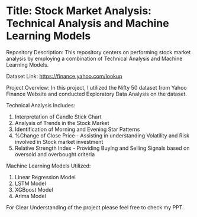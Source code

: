 # Title: Stock Market Analysis: Technical Analysis and Machine Learning Models

Repository Description:
This repository centers on performing stock market analysis by employing a combination of Technical Analysis and Machine Learning Models.

Dataset Link: https://finance.yahoo.com/lookup

Project Overview:
In this project, I utilized the Nifty 50 dataset from Yahoo Finance Website and conducted Exploratory Data Analysis on the dataset.

Technical Analysis Includes:
1. Interpretation of Candle Stick Chart
2. Analysis of Trends in the Stock Market
3. Identification of Morning and Evening Star Patterns
4. %Change of Close Price - Assisting in understanding Volatility and Risk involved in Stock market investment
5. Relative Strength Index - Providing Buying and Selling Signals based on oversold and overbought criteria

Machine Learning Models Utilized:
1. Linear Regression Model
2. LSTM Model
3. XGBoost Model
4. Arima Model


For Clear Understanding of the project please feel free to check my PPT.
